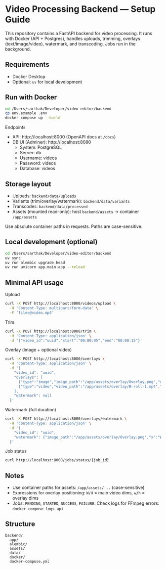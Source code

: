 # Video Processing Backend — Setup Guide

This repository contains a FastAPI backend for video processing. It runs with Docker (API + Postgres), handles uploads, trimming, overlays (text/image/video), watermark, and transcoding. Jobs run in the background.

## Requirements
- Docker Desktop
- Optional: `uv` for local development

## Run with Docker
```bash
cd /Users/sarthak/Developer/video-editor/backend
cp env.example .env
docker compose up --build
```

Endpoints
- API: http://localhost:8000 (OpenAPI docs at `/docs`)
- DB UI (Adminer): http://localhost:8080
  - System: PostgreSQL
  - Server: db
  - Username: videos
  - Password: videos
  - Database: videos

## Storage layout
- Uploads: `backend/data/uploads`
- Variants (trim/overlay/watermark): `backend/data/variants`
- Transcodes: `backend/data/processed`
- Assets (mounted read-only): host `backend/assets` → container `/app/assets`

Use absolute container paths in requests. Paths are case-sensitive.

## Local development (optional)
```bash
cd /Users/sarthak/Developer/video-editor/backend
uv sync
uv run alembic upgrade head
uv run uvicorn app.main:app --reload
```

## Minimal API usage
Upload
```bash
curl -X POST http://localhost:8000/videos/upload \
  -H 'Content-Type: multipart/form-data' \
  -F 'file=@video.mp4'
```

Trim
```bash
curl -X POST http://localhost:8000/trim \
  -H 'Content-Type: application/json' \
  -d '{"video_id":"uuid","start":"00:00:05","end":"00:00:15"}'
```

Overlay (image + optional video)
```bash
curl -X POST http://localhost:8000/overlays \
  -H 'Content-Type: application/json' \
  -d '{
    "video_id": "uuid",
    "overlays": [
      {"type":"image","image_path":"/app/assets/overlay/Overlay.png","x":"(W-w)/2","y":"20","start":0,"end":null,"opacity":0.85},
      {"type":"video","video_path":"/app/assets/overlay/B-roll-1.mp4","x":"(W-w)/2","y":"H-h-20","start":0,"end":4}
    ],
    "watermark": null
  }'
```

Watermark (full duration)
```bash
curl -X POST http://localhost:8000/overlays/watermark \
  -H 'Content-Type: application/json' \
  -d '{
    "video_id": "uuid",
    "watermark": {"image_path":"/app/assets/overlay/Overlay.png","x":"W-w-20","y":"H-h-20","opacity":0.35}
  }'
```

Job status
```bash
curl http://localhost:8000/jobs/status/{job_id}
```

## Notes
- Use container paths for assets: `/app/assets/...` (case-sensitive)
- Expressions for overlay positioning: `W/H` = main video dims, `w/h` = overlay dims
- Jobs: `PENDING`, `STARTED`, `SUCCESS`, `FAILURE`. Check logs for FFmpeg errors: `docker compose logs api`

## Structure
```
backend/
  app/
  alembic/
  assets/
  data/
  docker/
  docker-compose.yml
```
